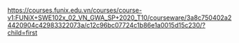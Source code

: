 https://courses.funix.edu.vn/courses/course-v1:FUNiX+SWE102x_02_VN_GWA_SP+2020_T10/courseware/3a8c750402a24420904c42983322073a/c12c96bc07724c1b86e1a0015d15c230/?child=first
